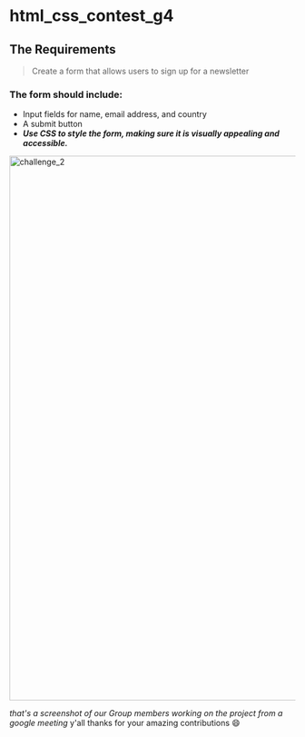 # html_css_contest_g4

## The Requirements

>Create a form that allows users to sign up for a newsletter

### The form should include:

* Input fields for name, email address, and country
* A submit button
* ***Use CSS to style the form, making sure it is visually appealing and accessible.***

<img width="960" alt="challenge_2" src="https://user-images.githubusercontent.com/109439888/220584373-0169ce33-9335-4c38-b8af-858f39df5aef.png">

_that's a screenshot of our Group members working on the project from a google meeting_
y'all thanks for your amazing contributions :smile:
